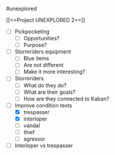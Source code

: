 #unexplored 

[[==Project UNEXPLORED 2==]]

- [ ] Pickpocketing
	- [ ] Opportunities?
	- [ ] Purpose?
- [ ] Stormriders equipment
	- [ ] Blue items
	- [ ] Are not different 
	- [ ] Make it more interesting?
- [ ] Stormriders
	- [ ] What do they do?
	- [ ] What are their goals?
	- [ ] How are they connected to Kaban?
- [ ] Improve condition texts
	- [x] trespasser
	- [x] interloper
	- [ ] vandal
	- [ ] thief
	- [ ] agressor
- [ ] Interloper vs trespasser